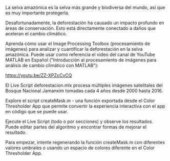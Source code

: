 La selva amazónica es la selva más grande y biodiversa del mundo, así que es muy importante protegerla.

Desafortunadamente, la deforestación ha causado un impacto profundo en áreas de conservación. Esto está directamente conectado a daños que aceleran el cambio climático.

Aprenda cómo usar el Image Processing Toolbox (procesamiento de imágenes) para analizar y cuantificar la deforestación en la selva amazónica. Puede usar como referencia el video del canal de YouTube MATLAB en Español ("Introducción al procesamiento de imágenes para análisis de cambio climático con MATLAB"):

https://youtu.be/ZZ-XPZcCvCQ

El Live Script deforestacion.mlx procesa múltiples imágenes satelitales del Bosque Nacional Jamanxim tomadas cada 4 años desde 2000 hasta 2016.

Explore el script createMask.m - una función exportada desde el Color Thresholder App que permite convertir la experiencia interactiva con el app en código que se puede usar.

Ejecute el Live Script (todo o por secciones) y observe los resultados. Puede editar partes del algoritmo y encontrar formas de mejorar el resultado.

Para empezar, intente regenerando la función createMask.m con diferentes valores umbrales o usando un espacio de colores diferente en el Color Thresholder App.
